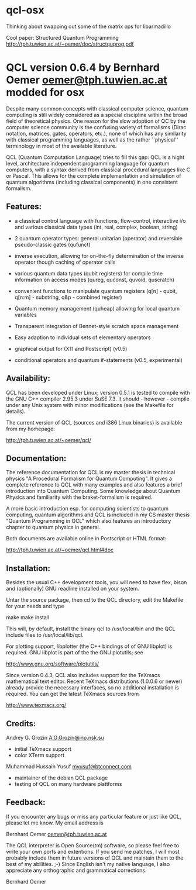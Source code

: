# qcl-osx

Thinking about swapping out some of the matrix ops for libarmadillo

Cool paper: Structured Quantum Programming http://tph.tuwien.ac.at/~oemer/doc/structquprog.pdf


QCL version 0.6.4 by Bernhard Oemer <oemer@tph.tuwien.ac.at> modded for osx
============================================================


Despite many common concepts with classical computer science, quantum
computing is still widely considered as a special discipline within the
broad field of theoretical physics.  One reason for the slow adoption of
QC by the computer science community is the confusing variety of
formalisms (Dirac notation, matrices, gates, operators, etc.), none of
which has any similarity with classical programming languages, as well
as the rather ``physical'' terminology in most of the available
literature.

QCL (Quantum Computation Language) tries to fill this gap: QCL is a
hight level, architecture independent programming language for quantum
computers, with a syntax derived from classical procedural languages
like C or Pascal.  This allows for the complete implementation and
simulation of quantum algorithms (including classical components) in one
consistent formalism.


Features:
---------

 -  a classical control language with functions, flow-control,
    interactive i/o and various classical data types (int, real,
    complex, boolean, string)

 -  2 quantum operator types: general unitarian (operator) and
    reversible pseudo-classic gates (qufunct) 

 -  inverse execution, allowing for on-the-fly determination of the
    inverse operator though caching of operator calls

 -  various quantum data types (qubit registers) for compile time
    information on access modes (qureg, quconst, quvoid, quscratch)

 -  convenient functions to manipulate quantum registers (q[n] -
    qubit, q[n:m] - substring, q&p - combined register)

 -  Quantum memory management (quheap) allowing for local quantum
    variables

 -  Transparent integration of Bennet-style scratch space management

 -  Easy adaption to individual sets of elementary operators

 -  graphical output for (X11 and Postscript) (v0.5)

 -  conditional operators and quantum if-statements (v0.5, experimental)


Availability:
-------------

QCL has been developed under Linux; version 0.5.1 is tested to compile
with the GNU C++ compiler 2.95.3 under SuSE 7.3. It should - however -
compile under any Unix system with minor modifications (see the Makefile
for details).

The current version of QCL (sources and i386 Linux binaries) is available from
my homepage:

  http://tph.tuwien.ac.at/~oemer/qcl/


Documentation:
--------------

The reference documentation for QCL is my master thesis in technical
physics "A Procedural Formalism for Quantum Computing". It gives a
complete reference to QCL with many examples and also features a brief
introduction into Quantum Computing. Some knowledge about Quantum
Physics and familiarity with the braket-formalism is required. 

A more basic introduction esp. for computing scientists to quantum
computing, quantum algorithms and QCL is included in my CS master thesis
"Quantum Programming in QCL" which also features an introductory chapter
to quantum physics in general.

Both documents are available online in Postscript or HTML format:

  http://tph.tuwien.ac.at/~oemer/qcl.html#doc


Installation:
-------------

Besides the usual C++ development tools, you will need to have flex,
bison and (optionally) GNU readline installed on your system.

Untar the source package, then cd to the QCL directory, edit the Makefile
for your needs and type

  make
  make install

This will, by default, install the binary qcl to /usr/local/bin and the QCL
include files to /usr/local/lib/qcl.

For plotting support, libplotter (the C++ bindings of of GNU libplot) is
required. GNU libplot is part of the the GNU plotutils; see

  http://www.gnu.org/software/plotutils/

Since version 0.4.3, QCL also includes support for the TeXmacs mathematical
text editor. Recent TeXmacs distributions (1.0.0.6 or newer) already provide
the necessary interfaces, so no additional installation is required. You can
get the latest TeXmacs sources from

  http://www.texmacs.org/


Credits:
--------

Andrey G. Grozin <A.G.Grozin@inp.nsk.su>
  - initial TeXmacs support
  - color XTerm support
  
Muhammad Hussain Yusuf <myusuf@btconnect.com> 
  - maintainer of the debian QCL package
  - testing of QCL on many hardware plattforms


Feedback:
---------

If you encounter any bugs or miss any particular feature or just like
QCL, please let me know. My email address is

  Bernhard Oemer <oemer@tph.tuwien.ac.at>

The QCL interpreter is Open Source(tm) software, so please feel free to write
your own ports and extentions. If you send me patches, I will most probably
include them in future versions of QCL and maintain them to the best of my
abilities. ;-) Since English isn't my native language, I also appreciate
any orthographic and grammatical corrections.



Bernhard Oemer


